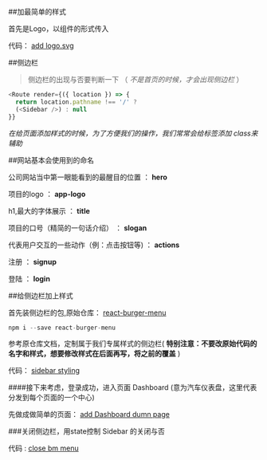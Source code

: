 ##加最简单的样式

首先是Logo，以组件的形式传入

代码： [add logo.svg](https://github.com/liulu1012/shunzhi/commit/a22e68c8a55850d7dba95d6b76a2333c457950f0)


##侧边栏

>侧边栏的出现与否要判断一下 （ *不是首页的时候，才会出现侧边栏* ）

```js
<Route render={({ location }) => {
  return location.pathname !== '/' ?
  (<Sidebar />) : null
}}
```



*在给页面添加样式的时候，为了方便我们的操作，我们常常会给标签添加 class来辅助*

##网站基本会使用到的命名

公司网站当中第一眼能看到的最醒目的位置 ： **hero**

项目的logo ： **app-logo**

h1,最大的字体展示 ： **title**

项目的口号（精简的一句话介绍） ： **slogan**

代表用户交互的一些动作（例：点击按钮等) ： **actions**

注册 ： **signup**

登陆 ： **login**



##给侧边栏加上样式

首先装侧边栏的包,原始仓库： [react-burger-menu](https://github.com/negomi/react-burger-menu)

```js
npm i --save react-burger-menu
```

参考原仓库文档，定制属于我们专属样式的侧边栏( **特别注意：不要改原始代码的名字和样式，想要修改样式在后面再写，将之前的覆盖** )

代码： [sidebar styling](https://github.com/liulu1012/shunzhi/commit/94d88f789f1925eefb98c655be0a8a44f8fc6ad7)


####接下来考虑，登录成功，进入页面 Dashboard (意为汽车仪表盘，这里代表分发到每个页面的一个中心)

先做成做简单的页面： [add Dashboard dumn page](https://github.com/liulu1012/shunzhi/commit/fbec6aeca1fc570325846c8dc58173d2be2bc94c)


###关闭侧边栏，用state控制 Sidebar 的关闭与否

代码 : [close bm menu](https://github.com/liulu1012/shunzhi/commit/master)
